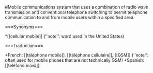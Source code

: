#Mobile communications system that uses a combination of radio wave transmission and conventional telephone switching to permit telephone communication to and from mobile users within a specified area.

===Synonyms===

*[[cellular mobile]] (''note'': word used in the United States)

===Traduction===

*French: [[téléphone mobile]], [[téléphone cellulaire]], [[GSM]] (''note'': often used for mobile phones that are not technically GSM)
*Spanish: [[teléfono móvil]]
